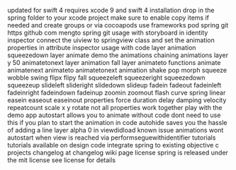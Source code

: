 updated for swift 4 requires xcode 9 and swift 4 installation drop in the spring folder to your xcode project make sure to enable copy items if needed and create groups or via cocoapods use frameworks pod spring git https github com mengto spring git usage with storyboard in identity inspector connect the uiview to springview class and set the animation properties in attribute inspector usage with code layer animation squeezedown layer animate demo the animations chaining animations layer y 50 animatetonext layer animation fall layer animateto functions animate animatenext animateto animatetonext animation shake pop morph squeeze wobble swing flipx flipy fall squeezeleft squeezeright squeezedown squeezeup slideleft slideright slidedown slideup fadein fadeout fadeinleft fadeinright fadeindown fadeinup zoomin zoomout flash curve spring linear easein easeout easeinout properties force duration delay damping velocity repeatcount scale x y rotate not all properties work together play with the demo app autostart allows you to animate without code dont need to use this if you plan to start the animation in code autohide saves you the hassle of adding a line layer alpha 0 in viewdidload known issue animations wont autostart when view is reached via performseguewithidentifier tutorials tutorials available on design code integrate spring to existing objective c projects changelog at changelog wiki page license spring is released under the mit license see license for details